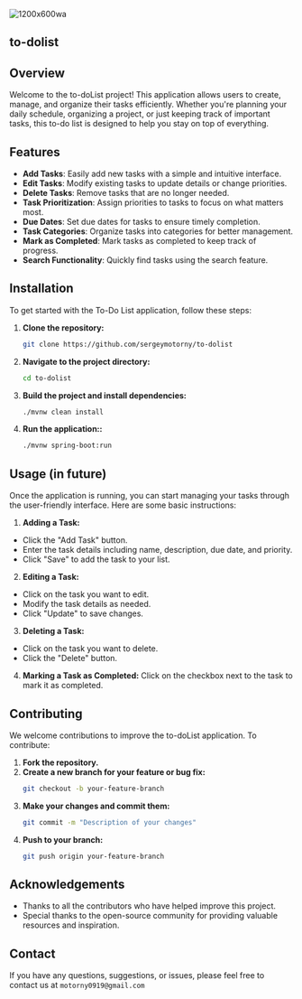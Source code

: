![1200x600wa](https://github.com/sergeymotorny/to-dolist/assets/98454212/9f5697f5-a8cb-4a4c-a1f1-cc0ca20dad56)


## to-dolist

## Overview
Welcome to the to-doList project! This application allows users to create, manage, and organize their tasks efficiently. Whether you're planning your daily schedule, organizing a project, or just keeping track of important tasks, this to-do list is designed to help you stay on top of everything.

## Features
- **Add Tasks**: Easily add new tasks with a simple and intuitive interface.
- **Edit Tasks**: Modify existing tasks to update details or change priorities.
- **Delete Tasks**: Remove tasks that are no longer needed.
- **Task Prioritization**: Assign priorities to tasks to focus on what matters most.
- **Due Dates**: Set due dates for tasks to ensure timely completion.
- **Task Categories**: Organize tasks into categories for better management.
- **Mark as Completed**: Mark tasks as completed to keep track of progress.
- **Search Functionality**: Quickly find tasks using the search feature.

## Installation
To get started with the To-Do List application, follow these steps:

1. **Clone the repository:**
   ```bash
   git clone https://github.com/sergeymotorny/to-dolist

2. **Navigate to the project directory:**
   ```bash
   cd to-dolist

3. **Build the project and install dependencies:**
   ```bash
   ./mvnw clean install

4. **Run the application::**
   ```bash
   ./mvnw spring-boot:run

## Usage (in future)
Once the application is running, you can start managing your tasks through the user-friendly interface. Here are some basic instructions:

1. **Adding a Task:**
- Click the "Add Task" button.
- Enter the task details including name, description, due date, and priority.
- Click "Save" to add the task to your list.

2. **Editing a Task:**
- Click on the task you want to edit.
- Modify the task details as needed.
- Click "Update" to save changes.

3. **Deleting a Task:**
- Click on the task you want to delete.
- Click the "Delete" button.

4. **Marking a Task as Completed:**
   Click on the checkbox next to the task to mark it as completed.


## Contributing
We welcome contributions to improve the to-doList application. To contribute:

1. **Fork the repository.**
2. **Create a new branch for your feature or bug fix:**
   ```bash
   git checkout -b your-feature-branch
3. **Make your changes and commit them:**
   ```bash
   git commit -m "Description of your changes"
4. **Push to your branch:**
   ```bash
   git push origin your-feature-branch

## Acknowledgements
- Thanks to all the contributors who have helped improve this project.
- Special thanks to the open-source community for providing valuable resources and inspiration.

## Contact
If you have any questions, suggestions, or issues, please feel free to contact us at `motorny0919@gmail.com`
